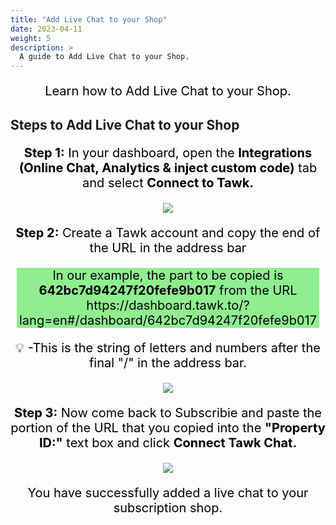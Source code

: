 ```yaml
---
title: "Add Live Chat to your Shop"
date: 2023-04-11
weight: 5
description: >
  A guide to Add Live Chat to your Shop.
---
```


Learn how to Add Live Chat to your Shop.

## Steps to Add Live Chat to your Shop

**Step 1:** In your dashboard, open the **Integrations (Online Chat, Analytics & inject custom code)** tab and select **Connect to Tawk.**

![](https://subscribie.co.uk/blog/content/images/size/w1000/2023/04/image.png)

**Step 2:** Create a Tawk account and copy the end of the URL in the address bar

<div class="box">
   <p>In our example, the part to be copied is <b>642bc7d94247f20fefe9b017</b> from the URL https://dashboard.tawk.to/?lang=en#/dashboard/642bc7d94247f20fefe9b017</p>
</div>

<style>
  .box {
 
    background-color: lightgreen;
    margin: 10px;
  }

  .box:hover {
    filter: brightness(120%);
  }

  p {
    text-align: center;
    font-size: 20px;
    color: black;
  }
</style>

💡
-This is the string of letters and numbers after the final "/" in the address bar.

![](https://subscribie.co.uk/blog/content/images/size/w1000/2023/04/image-1.png)

**Step 3:** Now come back to Subscribie and paste the portion of the URL that you copied into the **"Property ID:"** text box and click **Connect Tawk Chat.**

![](https://subscribie.co.uk/blog/content/images/size/w1000/2023/04/image-2.png)

You have successfully added a live chat to your subscription shop.